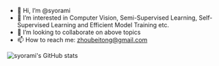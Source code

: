 - 👋 Hi, I’m @syorami
- 👀 I’m interested in Computer Vision, Semi-Supervised Learning, Self-Supervised Learning and Efficient Model Training etc.
- 💞️ I’m looking to collaborate on above topics
- 📫 How to reach me: zhoubeitong@gmail.com


![syorami's GitHub stats](https://github-readme-stats.vercel.app/api?username=syorami&count_private=true)

<!-- [![Top Langs](https://github-readme-stats.vercel.app/api/top-langs/?username=syorami&layout=compact)](https://github.com/anuraghazra/github-readme-stats) -->

<!---
syorami/syorami is a ✨ special ✨ repository because its `README.md` (this file) appears on your GitHub profile.
You can click the Preview link to take a look at your changes.
--->

